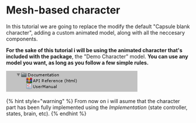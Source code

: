 # Mesh-based character

In this tutorial we are going to replace the modify the default "Capsule blank character", adding a custom animated model, along with all the neccesary components.

**For the sake of this tutorial i will be using the animated character that's included with the package**, the "Demo Character" model. **You can use any model you want, as long as you follow a few simple rules.**

![](../../../.gitbook/assets/imagen%20%2824%29.png)

{% hint style="warning" %}
From now on i will asume that the character part has been fully implemented using the _Implementation_ \(state controller, states, brain, etc\).
{% endhint %}

